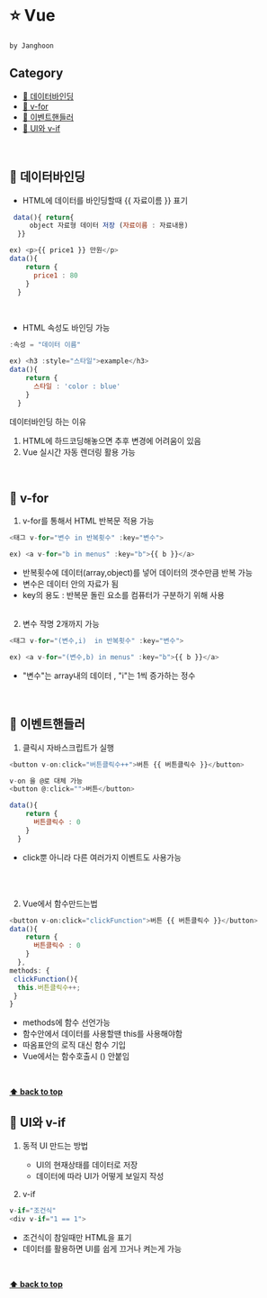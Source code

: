 # ⭐ Vue 
`by Janghoon`
<br>

## Category 
- [🐛 데이터바인딩](#-데이터바인딩)
- [🐛 v-for](#-v-for)
- [🐛 이벤트핸들러](#-이벤트핸들러)
- [🐛 UI와 v-if](#-UI와-v-if)

<br>

## 🐛 데이터바인딩
 - HTML에 데이터를 바인딩할때 {{ 자료이름 }} 표기 <br>
```javascript
 data(){ return{ 
     object 자료형 데이터 저장 (자료이름 : 자료내용) 
  }}

ex) <p>{{ price1 }} 만원</p>
data(){ 
    return {
      price1 : 80
    }
  }
```
  <br>

- HTML 속성도 바인딩 가능 <br>
```javascript
:속성 = "데이터 이름"

ex) <h3 :style="스타일">example</h3>
data(){ 
    return {
      스타일 : 'color : blue'
    }
  }
```
데이터바인딩 하는 이유 
1. HTML에 하드코딩해놓으면 추후 변경에 어려움이 있음
2. Vue 실시간 자동 렌더링 활용 가능
   
<br>

## 🐛 v-for 
1. v-for를 통해서 HTML 반복문 적용 가능 <br>
```javascript
<태그 v-for="변수 in 반복횟수" :key="변수">

ex) <a v-for="b in menus" :key="b">{{ b }}</a>
```
  - 반복횟수에 데이터(array,object)를 넣어 데이터의 갯수만큼 반복 가능 <br>
  - 변수은 데이터 안의 자료가 됨 <br>
  - key의 용도 : 반복문 돌린 요소를 컴퓨터가 구분하기 위해  사용 <br> <br>

2. 변수 작명 2개까지 가능
```javascript
<태그 v-for="(변수,i)  in 반복횟수" :key="변수">

ex) <a v-for="(변수,b) in menus" :key="b">{{ b }}</a>
```
- "변수"는 array내의 데이터 , "i"는 1씩 증가하는 정수

<br>

## 🐛 이벤트핸들러
1. 클릭시 자바스크립트가 실행 
```javascript
<button v-on:click="버튼클릭수++">버튼 {{ 버튼클릭수 }}</button>

v-on 을 @로 대체 가능
<button @:click="">버튼</button>

data(){ 
    return {
      버튼클릭수 : 0
    }
  }
```

- click뿐 아니라 다른 여러가지 이벤트도 사용가능
<br>
<br>

2. Vue에서 함수만드는법
```javascript
<button v-on:click="clickFunction">버튼 {{ 버튼클릭수 }}</button>
data(){ 
    return {
      버튼클릭수 : 0
    }
  },
methods: {
 clickFunction(){
  this.버튼클릭수++;
 }
}
```
- methods에 함수 선언가능 
- 함수안에서 데이터를 사용할땐 this를 사용해야함
- 따옴표안의 로직 대신 함수 기입
- Vue에서는 함수호출시 () 안붙임

<br>

**[⬆ back to top](#Category)**
<br>


## 🐛 UI와 v-if
1. 동적 UI 만드는 방법
   - UI의 현재상태를 데이터로 저장
   - 데이터에 따라 UI가 어떻게 보일지 작성

2. v-if
```javascript
v-if="조건식"
<div v-if="1 == 1">
```
- 조건식이 참일때만 HTML을 표기
- 데이터를 활용하면 UI를 쉽게 끄거나 켜는게 가능
<br>

**[⬆ back to top](#Category)**
